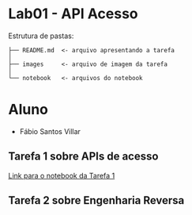 # Lab01 - API Acesso
Estrutura de pastas:
```
├── README.md  <- arquivo apresentando a tarefa
│
├── images     <- arquivo de imagem da tarefa
│
└── notebook   <- arquivos do notebook
```

# Aluno
* Fábio Santos Villar

## Tarefa 1 sobre APIs de acesso
[Link para o notebook da Tarefa 1](https://github.com/FabioVillar/UNICAMP/blob/main/MC536/lab01/notebook/lab01-api.ipynb)

## Tarefa 2 sobre Engenharia Reversa
[](/images/lab01_tarefa1.1.png)
